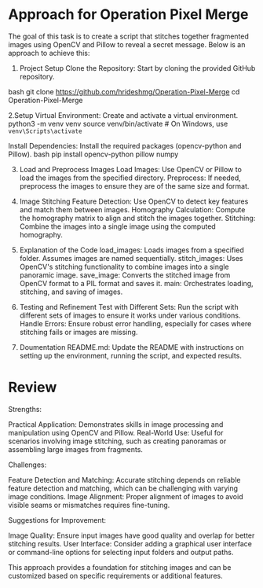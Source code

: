 # Approach for Operation Pixel Merge
The goal of this task is to create a script that stitches together fragmented images using OpenCV and Pillow to reveal a secret message. Below is an approach to achieve this:

1. Project Setup
Clone the Repository: Start by cloning the provided GitHub repository.

bash
git clone https://github.com/hrideshmg/Operation-Pixel-Merge
cd Operation-Pixel-Merge

2.Setup Virtual Environment: Create and activate a virtual environment.
python3 -m venv venv
source venv/bin/activate  # On Windows, use `venv\Scripts\activate`

Install Dependencies: Install the required packages (opencv-python and Pillow).
bash
pip install opencv-python pillow numpy

3. Load and Preprocess Images
Load Images: Use OpenCV or Pillow to load the images from the specified directory.
Preprocess: If needed, preprocess the images to ensure they are of the same size and format.

5. Image Stitching
Feature Detection: Use OpenCV to detect key features and match them between images.
Homography Calculation: Compute the homography matrix to align and stitch the images together.
Stitching: Combine the images into a single image using the computed homography.

6. Explanation of the Code
load_images: Loads images from a specified folder. Assumes images are named sequentially.
stitch_images: Uses OpenCV's stitching functionality to combine images into a single panoramic image.
save_image: Converts the stitched image from OpenCV format to a PIL format and saves it.
main: Orchestrates loading, stitching, and saving of images.

7. Testing and Refinement
Test with Different Sets: Run the script with different sets of images to ensure it works under various conditions.
Handle Errors: Ensure robust error handling, especially for cases where stitching fails or images are missing.

8. Doumentation
README.md: Update the README with instructions on setting up the environment, running the script, and expected results.

# Review
Strengths:

Practical Application: Demonstrates skills in image processing and manipulation using OpenCV and Pillow.
Real-World Use: Useful for scenarios involving image stitching, such as creating panoramas or assembling large images from fragments.

Challenges:

Feature Detection and Matching: Accurate stitching depends on reliable feature detection and matching, which can be challenging with varying image conditions.
Image Alignment: Proper alignment of images to avoid visible seams or mismatches requires fine-tuning.

Suggestions for Improvement:

Image Quality: Ensure input images have good quality and overlap for better stitching results.
User Interface: Consider adding a graphical user interface or command-line options for selecting input folders and output paths.

This approach provides a foundation for stitching images and can be customized based on specific requirements or additional features.
